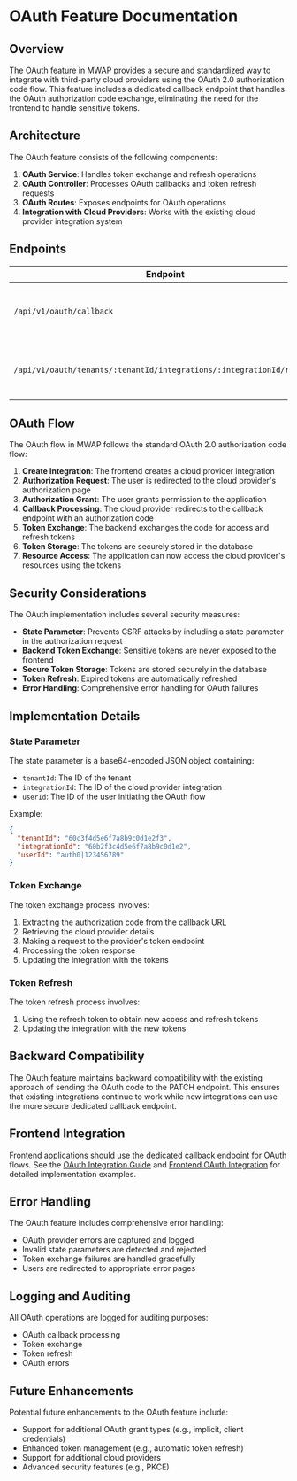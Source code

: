 # OAuth Feature Documentation

## Overview

The OAuth feature in MWAP provides a secure and standardized way to integrate with third-party cloud providers using the OAuth 2.0 authorization code flow. This feature includes a dedicated callback endpoint that handles the OAuth authorization code exchange, eliminating the need for the frontend to handle sensitive tokens.

## Architecture

The OAuth feature consists of the following components:

1. **OAuth Service**: Handles token exchange and refresh operations
2. **OAuth Controller**: Processes OAuth callbacks and token refresh requests
3. **OAuth Routes**: Exposes endpoints for OAuth operations
4. **Integration with Cloud Providers**: Works with the existing cloud provider integration system

## Endpoints

| Endpoint | Method | Description | Authentication |
|----------|--------|-------------|----------------|
| `/api/v1/oauth/callback` | GET | Handles OAuth callbacks from cloud providers | Public |
| `/api/v1/oauth/tenants/:tenantId/integrations/:integrationId/refresh` | POST | Refreshes OAuth tokens for an integration | Tenant Owner |

## OAuth Flow

The OAuth flow in MWAP follows the standard OAuth 2.0 authorization code flow:

1. **Create Integration**: The frontend creates a cloud provider integration
2. **Authorization Request**: The user is redirected to the cloud provider's authorization page
3. **Authorization Grant**: The user grants permission to the application
4. **Callback Processing**: The cloud provider redirects to the callback endpoint with an authorization code
5. **Token Exchange**: The backend exchanges the code for access and refresh tokens
6. **Token Storage**: The tokens are securely stored in the database
7. **Resource Access**: The application can now access the cloud provider's resources using the tokens

## Security Considerations

The OAuth implementation includes several security measures:

- **State Parameter**: Prevents CSRF attacks by including a state parameter in the authorization request
- **Backend Token Exchange**: Sensitive tokens are never exposed to the frontend
- **Secure Token Storage**: Tokens are stored securely in the database
- **Token Refresh**: Expired tokens are automatically refreshed
- **Error Handling**: Comprehensive error handling for OAuth failures

## Implementation Details

### State Parameter

The state parameter is a base64-encoded JSON object containing:
- `tenantId`: The ID of the tenant
- `integrationId`: The ID of the cloud provider integration
- `userId`: The ID of the user initiating the OAuth flow

Example:
```json
{
  "tenantId": "60c3f4d5e6f7a8b9c0d1e2f3",
  "integrationId": "60b2f3c4d5e6f7a8b9c0d1e2",
  "userId": "auth0|123456789"
}
```

### Token Exchange

The token exchange process involves:
1. Extracting the authorization code from the callback URL
2. Retrieving the cloud provider details
3. Making a request to the provider's token endpoint
4. Processing the token response
5. Updating the integration with the tokens

### Token Refresh

The token refresh process involves:
1. Using the refresh token to obtain new access and refresh tokens
2. Updating the integration with the new tokens

## Backward Compatibility

The OAuth feature maintains backward compatibility with the existing approach of sending the OAuth code to the PATCH endpoint. This ensures that existing integrations continue to work while new integrations can use the more secure dedicated callback endpoint.

## Frontend Integration

Frontend applications should use the dedicated callback endpoint for OAuth flows. See the [OAuth Integration Guide](oauth-integration-guide.md) and [Frontend OAuth Integration](oauthintegration.md) for detailed implementation examples.

## Error Handling

The OAuth feature includes comprehensive error handling:
- OAuth provider errors are captured and logged
- Invalid state parameters are detected and rejected
- Token exchange failures are handled gracefully
- Users are redirected to appropriate error pages

## Logging and Auditing

All OAuth operations are logged for auditing purposes:
- OAuth callback processing
- Token exchange
- Token refresh
- OAuth errors

## Future Enhancements

Potential future enhancements to the OAuth feature include:
- Support for additional OAuth grant types (e.g., implicit, client credentials)
- Enhanced token management (e.g., automatic token refresh)
- Support for additional cloud providers
- Advanced security features (e.g., PKCE)